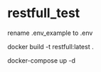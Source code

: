 # restfull_test
rename .env_example to .env

docker build -t restfull:latest .

docker-compose up -d